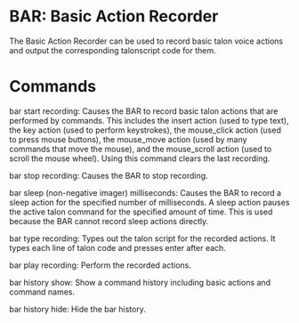 # BAR: Basic Action Recorder
The Basic Action Recorder can be used to record basic talon voice actions and output the corresponding talonscript code for them.

# Commands
bar start recording: Causes the BAR to record basic talon actions that are performed by commands. This includes the insert action (used to type text), the key action (used to perform keystrokes), the mouse_click action (used to press mouse buttons), the mouse_move action (used by many commands that move the mouse), and the mouse_scroll action (used to scroll the mouse wheel). Using this command clears the last recording.

bar stop recording: Causes the BAR to stop recording.

bar sleep (non-negative imager) milliseconds: Causes the BAR to record a sleep action for the specified number of milliseconds. A sleep action pauses the active talon command for the specified amount of time. This is used because the BAR cannot record sleep actions directly.

bar type recording: Types out the talon script for the recorded actions. It types each line of talon code and presses enter after each. 

bar play recording: Perform the recorded actions.

bar history show: Show a command history including basic actions and command names. 

bar history hide: Hide the bar history. 
